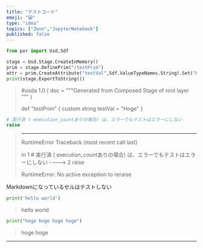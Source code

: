 ```yaml
---
title: "テストコード"
emoji: "😸"
type: "idea"
topics: ["Zenn","JupyterNotebook"]
published: false
---
```

```python
from pxr import Usd,Sdf
```




```python
stage = Usd.Stage.CreateInMemory()
prim = stage.DefinePrim("/testPrim")
attr = prim.CreateAttribute("testVal",Sdf.ValueTypeNames.String).Set("Hoge")
print(stage.ExportToString())
```

> #usda 1.0
> (
>     doc = """Generated from Composed Stage of root layer 
> """
> )
> 
> def "testPrim"
> {
>     custom string testVal = "Hoge"
> }
> 
> 
> 




```python
# 実行済 ( execution_countありの場合) は、エラーでもテストはエラーにしない
raise
```

> 
> ---------------------------------------------------------------------------
> 
> RuntimeError                              Traceback (most recent call last)
> 
> <ipython-input-13-c9896f4b2c48> in <module>
>       1 # 実行済 ( execution_countありの場合) は、エラーでもテストはエラーにしない
> ----> 2 raise
> 
> 
> RuntimeError: No active exception to reraise
> 

Markdownになっているセルはテストしない




```python
print('hello world')
```

> hello world
> 




```python
print("hoge hoge hoge hoge")
```

> hoge hoge
> 


----



```python

```
